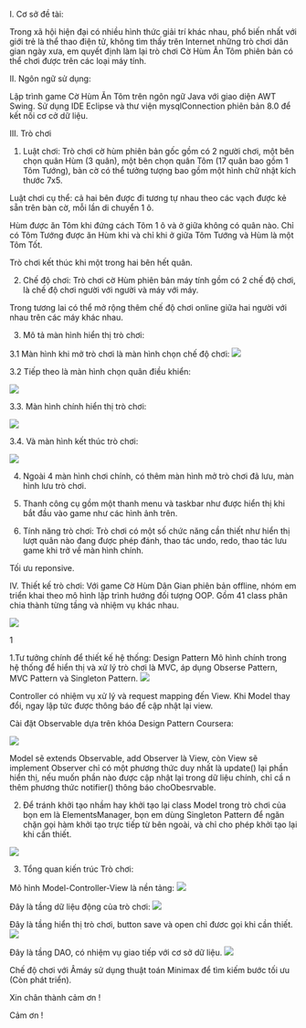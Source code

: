 I. Cơ sở đề tài:

Trong xã hội hiện đại có nhiều hình thức giải trí khác nhau, phổ biến nhất với giới trẻ là thể thao điện tử, không tìm thấy trên Internet những trò chơi dân 
gian ngày xưa, em quyết định làm lại trò chơi Cờ Hùm Ăn Tôm phiên bản có thể chơi được trên các loại máy tính.

II. Ngôn ngữ sử dụng:

Lập trình game Cờ Hùm Ăn Tôm trên ngôn ngữ Java với giao diện AWT Swing. Sử dụng IDE Eclipse và thư viện mysqlConnection phiên bản 8.0 để kết nối cơ cở dữ liệu.

III. Trò chơi
1. Luật chơi:
Trò chơi cờ hùm phiên bản gốc gồm có 2 người chơi, một bên chọn quân Hùm (3 quân), một bên chọn quân Tôm (17 quân bao gồm 1 Tôm Tướng), bàn cờ có thể tưởng tượng bao gồm một hình chữ nhật kích thước 7x5.

Luật chơi cụ thể: cả hai bên được đi tương tự nhau theo các vạch được kẻ sẵn trên bàn cờ, mỗi lần di chuyển 1 ô.

Hùm được ăn Tôm khi đứng cách Tôm 1 ô và ở giữa không có quân nào.
Chỉ có Tôm Tướng được ăn Hùm khi và chỉ khi ở giữa Tôm Tướng và Hùm là một Tôm Tốt.

Trò chơi kết thúc khi một trong hai bên hết quân.

2. Chế độ chơi:
Trò chơi cờ Hùm phiên bản máy tính gồm có 2 chế độ chơi, là chế độ chơi người với người và máy với máy.

Trong tương lai có thể mở rộng thêm chế độ chơi online giữa hai người với nhau trên các máy khác nhau.

3. Mô tả màn hình hiển thị trò chơi:

3.1 Màn hình khi mở trò chơi là màn hình chọn chế độ chơi:
![](https://github.com/Iamthankyou/cohumdangianmore/blob/master/Image/01.png?raw=true)

3.2 Tiếp theo là màn hình chọn quân điều khiển:

![](https://github.com/Iamthankyou/cohumdangianmore/blob/master/Image/02.png?raw=true)

3.3. Màn hình chính hiển thị trò chơi:



![](https://github.com/Iamthankyou/cohumdangianmore/blob/master/Image/03.png?raw=true)

3.4. Và màn hình kết thúc trò chơi:




![](https://github.com/Iamthankyou/cohumdangianmore/blob/master/Image/04.png?raw=true)


























4. Ngoài 4 màn hình chơi chính, có thêm màn hình mở trò chơi đã lưu, màn hình lưu trò chơi.

5. Thanh công cụ gồm một thanh menu và taskbar như được hiển thị khi bắt đầu vào game như các hình ảnh trên.

6. Tính năng trò chơi:
Trò chơi có một số chức năng cần thiết như hiển thị lượt quân nào đang được phép đánh, thao tác undo, redo, thao tác lưu game khi trở về màn hình chính. 

Tối ưu reponsive.







IV. Thiết kế trò chơi:
Với game Cờ Hùm Dân Gian phiên bản offline, nhóm em triển khai theo mô hình lập trình hướng đối tượng OOP. Gồm 41 class phân chia thành từng tầng và nhiệm vụ khác nhau. 

![](https://github.com/Iamthankyou/cohumdangianmore/blob/master/Image/05.png?raw=true)



1


1.Tư tưởng chính để thiết kế hệ thống: Design Pattern
Mô hình chính trong hệ thống để hiển thị và xử lý trò chơi là MVC, áp dụng Obserse Pattern, MVC Pattern và Singleton Pattern.
![](https://github.com/Iamthankyou/cohumdangianmore/blob/master/Image/06.png?raw=true)

Controller có nhiệm vụ xử lý và request mapping đến View. Khi Model thay đổi, ngay lập tức được thông báo để cập nhật lại view.

Cài đặt Observable dựa trên khóa Design Pattern Coursera:

![](https://github.com/Iamthankyou/cohumdangianmore/blob/master/Image/07.png?raw=true)

Model sẽ extends Observable, add Observer là View, còn View sẽ implement Observer chỉ có một phương thức duy nhất là update() lại phần hiển thị, nếu muốn phần nào được cập nhật lại trong dữ liệu chính, chỉ cầ
n thêm phương thức notifier() thông báo choObesrvable.

2. Để tránh khởi tạo nhầm hay khởi tạo lại class Model trong trò chơi của bọn em là ElementsManager, bọn em dùng Singleton Pattern để ngăn chặn gọi hàm khởi tạo trực tiếp từ bên ngoài, và chỉ cho phép khởi tạo lại khi cần thiết.

![](https://github.com/Iamthankyou/cohumdangianmore/blob/master/Image/08.png?raw=true)













3. Tổng quan kiến trúc Trò chơi:

Mô hình Model-Controller-View là nền tảng:
![](https://github.com/Iamthankyou/cohumdangianmore/blob/master/Image/09.png?raw=true)





















Đây là tầng dữ liệu động của trò chơi:
![](https://github.com/Iamthankyou/cohumdangianmore/blob/master/Image/10.png?raw=true)





Đây là tầng hiển thị trò chơi, button save và open chỉ đươc gọi khi cần thiết.
![](https://github.com/Iamthankyou/cohumdangianmore/blob/master/Image/11.png?raw=true)




Đây là tầng DAO, có nhiệm vụ giao tiếp với cơ sở dữ liệu.
![](https://github.com/Iamthankyou/cohumdangianmore/blob/master/Image/12.png?raw=true)




















Chế độ chơi với Âmáy sử dụng thuật toán Minimax để tìm kiếm bước tối ưu (Còn phát triển).




Xin chân thành cảm ơn !



Cảm ơn !

